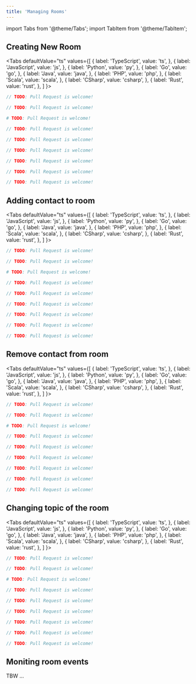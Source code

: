 ```yaml
---
title: 'Managing Rooms'
---
```


import Tabs from '@theme/Tabs';
import TabItem from '@theme/TabItem';

## Creating New Room

<Tabs
  defaultValue="ts"
  values={[
    { label: 'TypeScript',  value: 'ts', },
    { label: 'JavaScript',  value: 'js', },
    { label: 'Python',      value: 'py', },
    { label: 'Go',          value: 'go', },
    { label: 'Java',        value: 'java', },
    { label: 'PHP',         value: 'php', },
    { label: 'Scala',       value: 'scala', },
    { label: 'CSharp',      value: 'csharp', },
    { label: 'Rust',        value: 'rust', },
  ]
}>

<TabItem value="ts">

```ts
// TODO: Pull Request is welcome!
```

</TabItem>
<TabItem value="js">

```js
// TODO: Pull Request is welcome!
```

</TabItem>
<TabItem value="py">

```py
# TODO: Pull Request is welcome!
```

</TabItem>
<TabItem value="java">

```java
// TODO: Pull Request is welcome!
```

</TabItem>
<TabItem value="go">

```go
// TODO: Pull Request is welcome!
```

</TabItem>
<TabItem value="php">

```php
// TODO: Pull Request is welcome!
```

</TabItem>
<TabItem value="csharp">

```csharp
// TODO: Pull Request is welcome!
```

</TabItem>
<TabItem value="scala">

```scala
// TODO: Pull Request is welcome!
```

</TabItem>
<TabItem value="rust">

```rust
// TODO: Pull Request is welcome!
```

</TabItem>
</Tabs>

## Adding contact to room

<Tabs
  defaultValue="ts"
  values={[
    { label: 'TypeScript',  value: 'ts', },
    { label: 'JavaScript',  value: 'js', },
    { label: 'Python',      value: 'py', },
    { label: 'Go',          value: 'go', },
    { label: 'Java',        value: 'java', },
    { label: 'PHP',         value: 'php', },
    { label: 'Scala',       value: 'scala', },
    { label: 'CSharp',      value: 'csharp', },
    { label: 'Rust',        value: 'rust', },
  ]
}>

<TabItem value="ts">

```ts
// TODO: Pull Request is welcome!
```

</TabItem>
<TabItem value="js">

```js
// TODO: Pull Request is welcome!
```

</TabItem>
<TabItem value="py">

```py
# TODO: Pull Request is welcome!
```

</TabItem>
<TabItem value="java">

```java
// TODO: Pull Request is welcome!
```

</TabItem>
<TabItem value="go">

```go
// TODO: Pull Request is welcome!
```

</TabItem>
<TabItem value="php">

```php
// TODO: Pull Request is welcome!
```

</TabItem>
<TabItem value="csharp">

```csharp
// TODO: Pull Request is welcome!
```

</TabItem>
<TabItem value="scala">

```scala
// TODO: Pull Request is welcome!
```

</TabItem>
<TabItem value="rust">

```rust
// TODO: Pull Request is welcome!
```

</TabItem>
</Tabs>

## Remove contact from room

<Tabs
  defaultValue="ts"
  values={[
    { label: 'TypeScript',  value: 'ts', },
    { label: 'JavaScript',  value: 'js', },
    { label: 'Python',      value: 'py', },
    { label: 'Go',          value: 'go', },
    { label: 'Java',        value: 'java', },
    { label: 'PHP',         value: 'php', },
    { label: 'Scala',       value: 'scala', },
    { label: 'CSharp',      value: 'csharp', },
    { label: 'Rust',        value: 'rust', },
  ]
}>

<TabItem value="ts">

```ts
// TODO: Pull Request is welcome!
```

</TabItem>
<TabItem value="js">

```js
// TODO: Pull Request is welcome!
```

</TabItem>
<TabItem value="py">

```py
# TODO: Pull Request is welcome!
```

</TabItem>
<TabItem value="java">

```java
// TODO: Pull Request is welcome!
```

</TabItem>
<TabItem value="go">

```go
// TODO: Pull Request is welcome!
```

</TabItem>
<TabItem value="php">

```php
// TODO: Pull Request is welcome!
```

</TabItem>
<TabItem value="csharp">

```csharp
// TODO: Pull Request is welcome!
```

</TabItem>
<TabItem value="scala">

```scala
// TODO: Pull Request is welcome!
```

</TabItem>
<TabItem value="rust">

```rust
// TODO: Pull Request is welcome!
```

</TabItem>
</Tabs>

## Changing topic of the room

<Tabs
  defaultValue="ts"
  values={[
    { label: 'TypeScript',  value: 'ts', },
    { label: 'JavaScript',  value: 'js', },
    { label: 'Python',      value: 'py', },
    { label: 'Go',          value: 'go', },
    { label: 'Java',        value: 'java', },
    { label: 'PHP',         value: 'php', },
    { label: 'Scala',       value: 'scala', },
    { label: 'CSharp',      value: 'csharp', },
    { label: 'Rust',        value: 'rust', },
  ]
}>

<TabItem value="ts">

```ts
// TODO: Pull Request is welcome!
```

</TabItem>
<TabItem value="js">

```js
// TODO: Pull Request is welcome!
```

</TabItem>
<TabItem value="py">

```py
# TODO: Pull Request is welcome!
```

</TabItem>
<TabItem value="java">

```java
// TODO: Pull Request is welcome!
```

</TabItem>
<TabItem value="go">

```go
// TODO: Pull Request is welcome!
```

</TabItem>
<TabItem value="php">

```php
// TODO: Pull Request is welcome!
```

</TabItem>
<TabItem value="csharp">

```csharp
// TODO: Pull Request is welcome!
```

</TabItem>
<TabItem value="scala">

```scala
// TODO: Pull Request is welcome!
```

</TabItem>
<TabItem value="rust">

```rust
// TODO: Pull Request is welcome!
```

</TabItem>
</Tabs>

## Moniting room events

TBW ...
